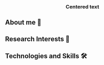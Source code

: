 ### <center>Centered text</center>

## About me 📘

## Research Interests 📑

## Technologies and Skills 🛠️
